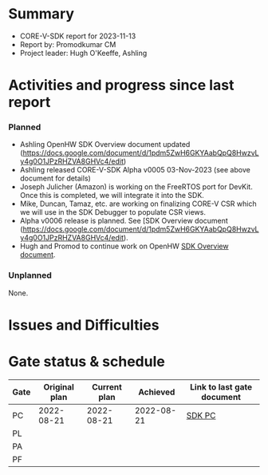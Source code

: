 # Summary

- CORE-V-SDK report for 2023-11-13
- Report by: Promodkumar CM
- Project leader: Hugh O'Keeffe, Ashling


# Activities and progress since last report

### Planned
- Ashling OpenHW SDK Overview document updated (https://docs.google.com/document/d/1pdm5ZwH6GKYAabQpQ8HwzvLy4g0O1JPzRHZVA8GHVc4/edit) 
- Ashling released CORE-V-SDK Alpha v0005 03-Nov-2023 (see above document for details)
- Joseph Julicher (Amazon) is working on the FreeRTOS port for DevKit. Once this is completed, we will integrate it into the SDK.
- Mike, Duncan, Tamaz, etc. are working on finalizing CORE-V CSR which we will use in the SDK Debugger to populate CSR views.
- Alpha v0006 release is planned. See [SDK Overview document (https://docs.google.com/document/d/1pdm5ZwH6GKYAabQpQ8HwzvLy4g0O1JPzRHZVA8GHVc4/edit).
- Hugh and Promod to continue work on OpenHW [SDK Overview document](https://docs.google.com/document/d/1pdm5ZwH6GKYAabQpQ8HwzvLy4g0O1JPzRHZVA8GHVc4/edit).

### Unplanned

None.

# Issues and Difficulties

# Gate status & schedule

|	Gate	| Original plan	| Current plan	| Achieved  	| Link to last gate document  																		|
|	----	| -------------	| ----------	| ----------	| ----------------------																		|
|	PC	| 2022-08-21	|  2022-08-21	| 2022-08-21	| [SDK PC](https://github.com/openhwgroup/programs/blob/master/Project-Descriptions-and-Plans/SDK/sdk-project-concept.md)	|
|	PL	|		|		|	    		    |																						|
|	PA	|			|		    	|		    	|																						|
|	PF	|			|		    	|		    	|																						|
